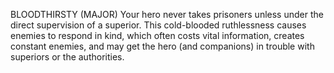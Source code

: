 BLOODTHIRSTY (MAJOR)
Your hero never takes prisoners unless under the direct supervision of a superior. This cold-blooded ruthlessness causes enemies to respond in kind, which often costs vital information, creates constant enemies, and may get the hero (and companions) in trouble with superiors or the authorities.